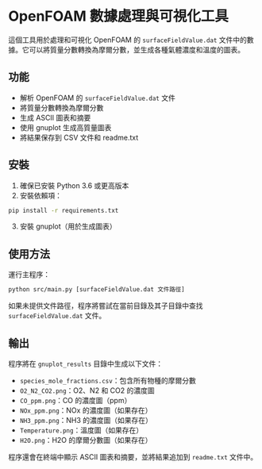 # OpenFOAM 數據處理與可視化工具

這個工具用於處理和可視化 OpenFOAM 的 `surfaceFieldValue.dat` 文件中的數據。它可以將質量分數轉換為摩爾分數，並生成各種氣體濃度和溫度的圖表。

## 功能

- 解析 OpenFOAM 的 `surfaceFieldValue.dat` 文件
- 將質量分數轉換為摩爾分數
- 生成 ASCII 圖表和摘要
- 使用 gnuplot 生成高質量圖表
- 將結果保存到 CSV 文件和 readme.txt

## 安裝

1. 確保已安裝 Python 3.6 或更高版本
2. 安裝依賴項：

```bash
pip install -r requirements.txt
```

3. 安裝 gnuplot（用於生成圖表）

## 使用方法

運行主程序：

```bash
python src/main.py [surfaceFieldValue.dat 文件路徑]
```

如果未提供文件路徑，程序將嘗試在當前目錄及其子目錄中查找 `surfaceFieldValue.dat` 文件。

## 輸出

程序將在 `gnuplot_results` 目錄中生成以下文件：

- `species_mole_fractions.csv`：包含所有物種的摩爾分數
- `O2_N2_CO2.png`：O2、N2 和 CO2 的濃度圖
- `CO_ppm.png`：CO 的濃度圖（ppm）
- `NOx_ppm.png`：NOx 的濃度圖（如果存在）
- `NH3_ppm.png`：NH3 的濃度圖（如果存在）
- `Temperature.png`：溫度圖（如果存在）
- `H2O.png`：H2O 的摩爾分數圖（如果存在）

程序還會在終端中顯示 ASCII 圖表和摘要，並將結果追加到 `readme.txt` 文件中。 